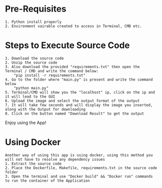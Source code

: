 # Pre-Requisites

    1. Python install properly
    2. Environment vairable created to access in Terminal, CMD etc.

# Steps to Execute Source Code

    1. Download the source code
    2. Unzip the source code
    3. Also download the provided "requirements.txt" then open the Terminal / CMD and write the command below:
        "pip install -r requirements.txt"
    4. Go to the folder where "main.py" is present and write the command below
        "python main.py"
    5. Terminal/CMD will show you the "localhost" ip, click on the ip and it will lead to the GUI
    6. Upload the image and select the output format of the output
    7. It will take few seconds and will display the image you inserted, along with the Output for downloading
    8. Click on the button named "Download Result" to get the output

Enjoy using the App!

# Using Docker

    Another way of using this app is using docker, using this method you will not have to resolve any dependency issues
    1. Extract the source code
    2. Place the Dockerfile, Makefile, requirements.txt in the source code folder
    3. Open the terminal and use "Docker build" && "Docker run" commands to run the container of the Application
